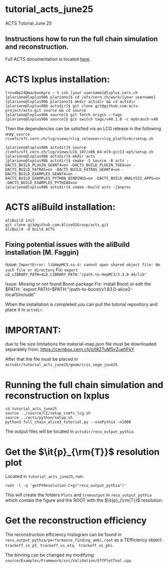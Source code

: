 # tutorial_acts_june25
ACTS Tutorial June 25

## Instructions how to run the full chain simulation and reconstruction.

Full ACTS documentation is located [here](https://acts.readthedocs.io/en/latest/).

# ACTS lxplus installation: 
```
lrnvmbp14@macbookpro ~ % ssh [your username]@lxplus.cern.ch
[plariono@lxplus986 plariono]$ cd /afs/cern.ch/work/[your username]
[plariono@lxplus986 plariono]$ mkdir actsdir && cd actsdir
[plariono@lxplus986 actsdir]$ git clone git@github.com:acts-project/acts.git source && cd source
[plariono@lxplus986 source]$ git fetch origin —-tags
[plariono@lxplus986 source]$ git switch tags/v40.1.0 -c mybranch-v40
```
Then the dependencies can be satisfied via an LCG release in the following way: 
`source /cvmfs/sft.cern.ch/lcg/views/<lcg_release>/<lcg_platform>/setup.sh`

```
[plariono@lxplus986 actsdir]$ source /cvmfs/sft.cern.ch/lcg/views/LCG_107/x86_64-el9-gcc13-opt/setup.sh
[plariono@lxplus986 actsdir]$ mkdir acts
[plariono@lxplus986 actsdir]$ cmake -S source -B acts -DACTS_BUILD_PLUGIN_GEANT4=on -DACTS_BUILD_PLUGIN_TGEO=on -DACTS_BUILD_FATRAS=on -DACTS_BUILD_FATRAS_GEANT4=on -DACTS_BUILD_EXAMPLES_GEANT4=on -DACTS_BUILD_EXAMPLES_PYTHON_BINDINGS=on -DACTS_BUILD_ANALYSIS_APPS=on -DACTS_BUILD_EXAMPLES_PYTHIA8=on
[plariono@lxplus986 actsdir]$ cmake —build acts -j$nproc
```
# ACTS aliBuild installation:
```
aliBuild init
git clone git@github.com:AliceO2Group/acts.git
aliBuild -d build ACTS
```
## Fixing potential issues with the aliBuild installation (M. Faggin)

Issue: `ImportError: libHepMC3.so.4: cannot open shared object file: No such file or directory`
Fix: `export LD_LIBRARY_PATH=$LD_LIBRARY_PATH:"/path-to-HepMC3/3.3.0-44/lib"`

Issue: Missing or not found Boost package
Fix: Install Boost or edit the $PATH: `export PATH=$PATH:"/path-to-boost/v1.83.0-alice2-local1/include"`

When the installation is completed you can pull the tutorial repository and place it in ```actsdir```.

# IMPORTANT: 
due to file size limitations the material-map.json file must be downloaded separately from:
https://cernbox.cern.ch/s/t8ZTuM5vZuehFkY

After that the file must be placed in ```actsdir/tutorial_acts_june25/geom/iris_segm_june25```. 

# Running the full chain simulation and reconstruction on lxplus

```
cd tutorial_acts_june25
source ../source/CI/setup_cvmfs_lcg.sh
source ../acts/python/setup.sh
python3 full_chain_alice3_tutorial.py --usePythia -n1000
```

The output files will be located in ```actsdir/reco_output_pythia```.

# Get the $\it{p}_{\rm{T}}$ resolution plot

Located in ```tutorial_acts_june25```, run:
```
root -l -q 'getPtResolution.C+g("reco_output_pythia")'
```

This will create the folders ```Plots``` and ```treeoutput``` in ```reco_output_pythia``` which contain the figure and the ROOT with the $\it{p}_{\rm{T}}$ resolution.

# Get the reconstruction efficiency 

The reconstruction efficiency histogram can be found in ```reco_output_pythia/performance_finding_ambi.root``` as a TEfficiency object:
``` trackeff_vs_pT```,``` trackeff_vs_eta```, ``` trackeff_vs_phi```.

The binning can be changed my modifying ```source/Examples/Framework/src/Validation/EffPlotTool.cpp```.